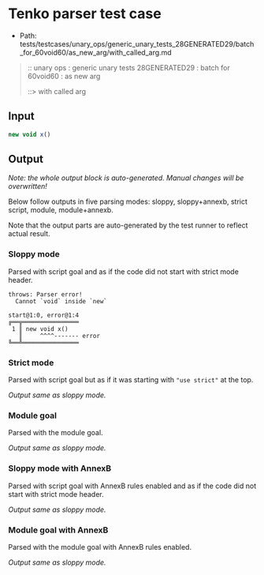 # Tenko parser test case

- Path: tests/testcases/unary_ops/generic_unary_tests_28GENERATED29/batch_for_60void60/as_new_arg/with_called_arg.md

> :: unary ops : generic unary tests 28GENERATED29 : batch for 60void60 : as new arg
>
> ::> with called arg

## Input

`````js
new void x()
`````

## Output

_Note: the whole output block is auto-generated. Manual changes will be overwritten!_

Below follow outputs in five parsing modes: sloppy, sloppy+annexb, strict script, module, module+annexb.

Note that the output parts are auto-generated by the test runner to reflect actual result.

### Sloppy mode

Parsed with script goal and as if the code did not start with strict mode header.

`````
throws: Parser error!
  Cannot `void` inside `new`

start@1:0, error@1:4
╔══╦════════════════
 1 ║ new void x()
   ║     ^^^^------- error
╚══╩════════════════

`````

### Strict mode

Parsed with script goal but as if it was starting with `"use strict"` at the top.

_Output same as sloppy mode._

### Module goal

Parsed with the module goal.

_Output same as sloppy mode._

### Sloppy mode with AnnexB

Parsed with script goal with AnnexB rules enabled and as if the code did not start with strict mode header.

_Output same as sloppy mode._

### Module goal with AnnexB

Parsed with the module goal with AnnexB rules enabled.

_Output same as sloppy mode._
